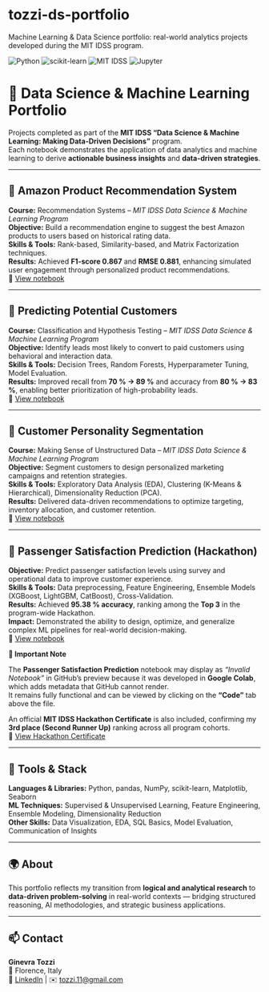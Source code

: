 # tozzi-ds-portfolio
Machine Learning &amp; Data Science portfolio: real-world analytics projects developed during the MIT IDSS program.

![Python](https://img.shields.io/badge/Python-3.11-blue)
![scikit-learn](https://img.shields.io/badge/scikit--learn-ML-orange)
![MIT IDSS](https://img.shields.io/badge/MIT-IDSS-red)
![Jupyter](https://img.shields.io/badge/Notebook-Jupyter-lightgrey)

# 🧠 Data Science & Machine Learning Portfolio  

Projects completed as part of the **MIT IDSS “Data Science & Machine Learning: Making Data-Driven Decisions”** program.  
Each notebook demonstrates the application of data analytics and machine learning to derive **actionable business insights** and **data-driven strategies**.

---

## 🛒 Amazon Product Recommendation System
**Course:** Recommendation Systems – *MIT IDSS Data Science & Machine Learning Program*  
**Objective:** Build a recommendation engine to suggest the best Amazon products to users based on historical rating data.  
**Skills & Tools:** Rank-based, Similarity-based, and Matrix Factorization techniques.  
**Results:** Achieved **F1-score 0.867** and **RMSE 0.881**, enhancing simulated user engagement through personalized product recommendations.  
📓 [View notebook](./Amazon_Product_Recommendation.ipynb)

---

## 🎯 Predicting Potential Customers
**Course:** Classification and Hypothesis Testing – *MIT IDSS Data Science & Machine Learning Program*  
**Objective:** Identify leads most likely to convert to paid customers using behavioral and interaction data.  
**Skills & Tools:** Decision Trees, Random Forests, Hyperparameter Tuning, Model Evaluation.  
**Results:** Improved recall from **70 % → 89 %** and accuracy from **80 % → 83 %**, enabling better prioritization of high-probability leads.  
📓 [View notebook](./Lead_Conversion_Prediction.ipynb)

---

## 👥 Customer Personality Segmentation
**Course:** Making Sense of Unstructured Data – *MIT IDSS Data Science & Machine Learning Program*  
**Objective:** Segment customers to design personalized marketing campaigns and retention strategies.  
**Skills & Tools:** Exploratory Data Analysis (EDA), Clustering (K-Means & Hierarchical), Dimensionality Reduction (PCA).  
**Results:** Delivered data-driven recommendations to optimize targeting, inventory allocation, and customer retention.  
📓 [View notebook](./Customer_Personality_Segmentation.ipynb)

---

## 🚄 Passenger Satisfaction Prediction (Hackathon)

**Objective:** Predict passenger satisfaction levels using survey and operational data to improve customer experience.  
**Skills & Tools:** Data preprocessing, Feature Engineering, Ensemble Models (XGBoost, LightGBM, CatBoost), Cross-Validation.  
**Results:** Achieved **95.38 % accuracy**, ranking among the **Top 3** in the program-wide Hackathon.  
**Impact:** Demonstrated the ability to design, optimize, and generalize complex ML pipelines for real-world decision-making.  
📓 [View notebook](./Passenger_Satisfaction_Prediction.ipynb)

**📄 Important Note**

The **Passenger Satisfaction Prediction** notebook may display as *“Invalid Notebook”* in GitHub’s preview because it was developed in **Google Colab**, which adds metadata that GitHub cannot render.  
It remains fully functional and can be viewed by clicking on the **“Code”** tab above the file.  

An official **MIT IDSS Hackathon Certificate** is also included, confirming my **3rd place (Second Runner Up)** ranking across all program cohorts.  
📜 [View Hackathon Certificate](./Ginevra%20Tozzi%20Hackathon.pdf)

---

## 🧰 Tools & Stack
**Languages & Libraries:** Python, pandas, NumPy, scikit-learn, Matplotlib, Seaborn  
**ML Techniques:** Supervised & Unsupervised Learning, Feature Engineering, Ensemble Modeling, Dimensionality Reduction  
**Other Skills:** Data Visualization, EDA, SQL Basics, Model Evaluation, Communication of Insights  

---

## 🌍 About
This portfolio reflects my transition from **logical and analytical research** to **data-driven problem-solving** in real-world contexts — bridging structured reasoning, AI methodologies, and strategic business applications.

---

## 📫 Contact
**Ginevra Tozzi**  
📍 Florence, Italy  
🔗 [LinkedIn](https://www.linkedin.com/in/ginevra-tozzi-372851330/) | ✉️ [tozzi.11@gmail.com](mailto:tozzi.11@gmail.com)
